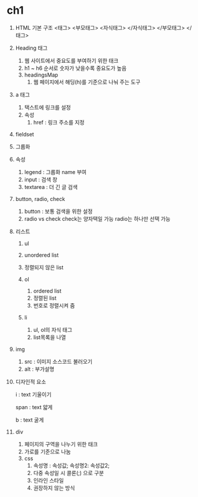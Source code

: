 # ch1

1. HTML 기본 구조
   <태그> 
   	<부모태그>
   		<자식태그> </자식태그>
   	 </부모태그>
   </태그>

2. Heading 태그

   1. 웹 사이트에서 중요도를 부여하기 위한 태크
   2. h1 ~ h6 순서로 숫자가 낮을수록 중요도가 높음
   3. headingsMap
      1. 웹 페이지에서 해딩(h)를 기준으로 나눠 주는 도구

3. a 태그

   1. 택스트에 링크를 설정
   2. 속성
      1. href : 링크 주소를 지정

4.  fieldset

   1. 그룹화 
   2. 속성
      1. legend : 그룹화 name 부여
      2. input : 검색 창
      3. textarea : 더 긴 글 검색

5. button, radio, check

   1. button : 보통 검색을 위한 설정
   2. radio vs check
      check는 양자택일 가능 radio는 하나만 선택 가능

6. 리스트

   1.  ul 
      1. unordered list
      2. 정렬되지 않은 list

   3. ol
      1. ordered list
      2. 정렬된 list
      3. 번호로 정렬시켜 줌
   4. li
      1. ul, ol의 자식 태그
      2. list목록을 나열

7. img

   1. src : 이미지 소스코드 불러오기
   2. alt : 부가설명

8. 디자인적 요소

   i : text 기울이기

   span : text 얇게 

   b : text 굴게

9. div

   1. 페이지의 구역을 나누기 위한 태크
   2. 가로를 기준으로 나눔
   3. css
      1. 속성명 : 속성값; 속성명2: 속성값2;
      2. 다중 속성일 시 콜론(;) 으로 구분
      3. 인라인 스타일
      4. 권장하지 않는 방식